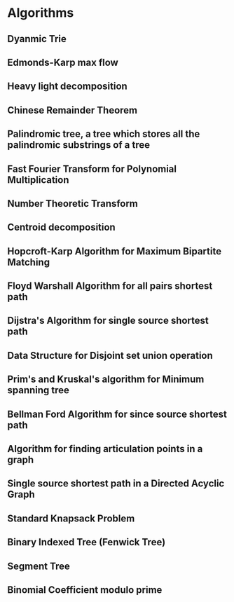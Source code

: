 # Algorithms <br>
## Dyanmic Trie <br>
## Edmonds-Karp max flow <br>
## Heavy light decomposition <br>
## Chinese Remainder Theorem <br>
## Palindromic tree, a tree which stores all the palindromic substrings of a tree <br>
## Fast Fourier Transform for Polynomial Multiplication <br>
## Number Theoretic Transform <br>
## Centroid decomposition  <br>
## Hopcroft-Karp Algorithm for Maximum Bipartite Matching <br>
## Floyd Warshall Algorithm for all pairs shortest path <br>
## Dijstra's Algorithm for single source shortest path <br>
## Data Structure for Disjoint set union operation <br>
## Prim's and Kruskal's algorithm for Minimum spanning tree <br>
## Bellman Ford Algorithm for since source shortest path <br>
## Algorithm for finding articulation points in a graph <br>
## Single source shortest path in a Directed Acyclic Graph <br>
## Standard Knapsack Problem <br>
## Binary Indexed Tree (Fenwick Tree) <br>
## Segment Tree <br>
## Binomial Coefficient modulo prime <br>
